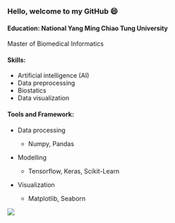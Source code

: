 ### Hello, welcome to my GitHub 😄

<!--
**wnnehxyi/wnnehxyi** is a ✨ _special_ ✨ repository because its `README.md` (this file) appears on your GitHub profile.

Here are some ideas to get you started:

- 🔭 I’m currently working on ...
- 🌱 I’m currently learning ...
- 👯 I’m looking to collaborate on ...
- 🤔 I’m looking for help with ...
- 💬 Ask me about ...
- 📫 How to reach me: ...
- 😄 Pronouns: ...
- ⚡ Fun fact: ...
-->

#### Education: National Yang Ming Chiao Tung University
Master of Biomedical Informatics

#### Skills: 
- Artificial intelligence (AI)
- Data preprocessing
- Biostatics
- Data visualization

#### Tools and Framework:
- Data processing
  - Numpy, Pandas
  
- Modelling
  - Tensorflow, Keras, Scikit-Learn

- Visualization
  - Matplotlib, Seaborn

![](https://github-readme-stats.vercel.app/api?username=wnnehxyi&show_icons=true)
